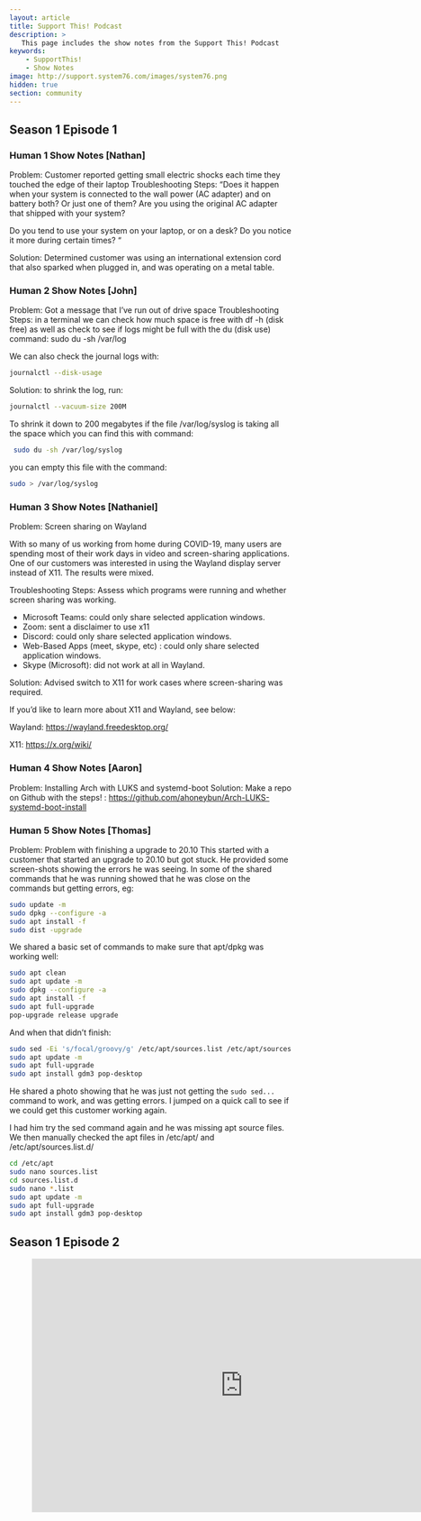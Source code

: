 ```yaml
---
layout: article
title: Support This! Podcast
description: >
   This page includes the show notes from the Support This! Podcast
keywords:
    - SupportThis!
    - Show Notes
image: http://support.system76.com/images/system76.png
hidden: true
section: community
---
```


## Season 1 Episode 1

### Human 1 Show Notes [Nathan]
Problem: Customer reported getting small electric shocks each time they touched the edge of their laptop
Troubleshooting Steps: “Does it happen when your system is connected to the wall power (AC adapter) and on battery both? Or just one of them? Are you using the original AC adapter that shipped with your system?

Do you tend to use your system on your laptop, or on a desk? Do you notice it more during certain times? “

Solution: Determined customer was using an international extension cord that also sparked when plugged in, and was operating on a metal table.

### Human 2 Show Notes [John]
Problem:  Got a message that I’ve run out of drive space
Troubleshooting Steps: in a terminal we can check how much space is free with df -h (disk free) as well as check to see if logs might be full with the du (disk use) command:
sudo du -sh /var/log

We can also check the journal logs with:

```bash
journalctl --disk-usage
 ```

Solution: to shrink the log, run: 

```bash
journalctl --vacuum-size 200M 
```

To shrink it down to 200 megabytes if the file /var/log/syslog is taking all the space which you can find this with command:

```bash
 sudo du -sh /var/log/syslog
``` 

you can empty this file with the command:

```bash
sudo > /var/log/syslog
```

### Human 3 Show Notes [Nathaniel]

Problem: Screen sharing on Wayland

With so many of us working from home during COVID-19, many users are spending most of their work days in video and screen-sharing applications. One of our customers was interested in using the Wayland display server instead of X11. The results were mixed.

Troubleshooting Steps:  Assess which programs were running and whether screen sharing was working.
- Microsoft Teams: could only share selected application windows.
- Zoom: sent a disclaimer to use x11
- Discord: could only share selected application windows.
- Web-Based Apps (meet, skype, etc) : could only share selected application windows.
- Skype (Microsoft): did not work at all in Wayland.    

Solution:  Advised switch to X11 for work cases where screen-sharing was required.

If you’d like to learn more about X11 and Wayland, see below:

Wayland:
https://wayland.freedesktop.org/

X11:
https://x.org/wiki/                                   

### Human 4 Show Notes [Aaron]
Problem: Installing Arch with LUKS and systemd-boot
Solution: Make a repo on Github with the steps! : https://github.com/ahoneybun/Arch-LUKS-systemd-boot-install

### Human 5 Show Notes [Thomas]
Problem: Problem with finishing a upgrade to 20.10
This started with a customer that started an upgrade to 20.10 but got stuck. He provided some screen-shots showing the errors he was seeing. In some of the shared commands that he was running showed that he was close on the commands but getting errors, eg:

```bash
sudo update -m
sudo dpkg --configure -a
sudo apt install -f
sudo dist -upgrade
```

We shared a basic set of commands to make sure that apt/dpkg was working well:

```bash
sudo apt clean
sudo apt update -m
sudo dpkg --configure -a
sudo apt install -f
sudo apt full-upgrade
pop-upgrade release upgrade
```

And when that didn’t finish:

```bash
sudo sed -Ei 's/focal/groovy/g' /etc/apt/sources.list /etc/apt/sources.list.d/*.list
sudo apt update -m
sudo apt full-upgrade
sudo apt install gdm3 pop-desktop
```

He shared a photo showing that he was just not getting the `sudo sed...` command to work, and was getting errors. I jumped on a quick call to see if we could get this customer working again.

I had him try the sed command again and he was missing apt source files. We then manually checked the apt files in /etc/apt/ and /etc/apt/sources.list.d/

```bash
cd /etc/apt
sudo nano sources.list
cd sources.list.d
sudo nano *.list
sudo apt update -m
sudo apt full-upgrade
sudo apt install gdm3 pop-desktop
```

## Season 1 Episode 2

<figure class="video_container">
  <iframe src="https://www.youtube.com/embed/J1gD2NaRNvw" frameborder="0" allowfullscreen="true" width="750" height="450"> </iframe>
</figure>
